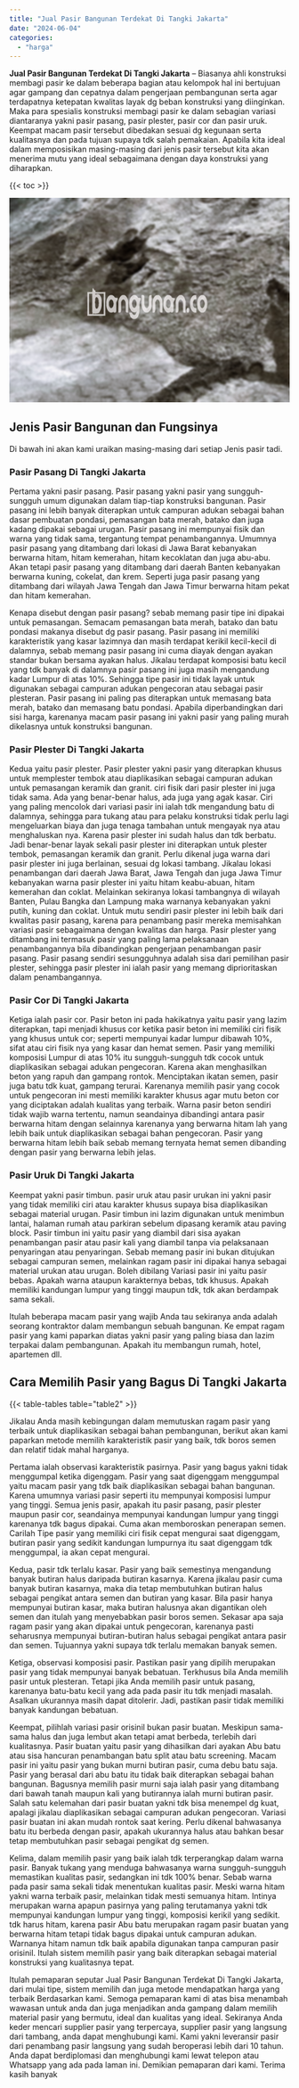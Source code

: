 ```yaml
---
title: "Jual Pasir Bangunan Terdekat Di Tangki Jakarta"
date: "2024-06-04"
categories: 
  - "harga"
---
```


**Jual Pasir Bangunan Terdekat Di Tangki Jakarta** – Biasanya ahli konstruksi membagi pasir ke dalam beberapa bagian atau kelompok hal ini bertujuan agar gampang dan cepatnya dalam pengerjaan pembangunan serta agar terdapatnya ketepatan kwalitas layak dg beban konstruksi yang diinginkan. Maka para spesialis konstruksi membagi pasir ke dalam sebagian variasi diantaranya yakni pasir pasang, pasir plester, pasir cor dan pasir uruk. Keempat macam pasir tersebut dibedakan sesuai dg kegunaan serta kualitasnya dan pada tujuan supaya tdk salah pemakaian. Apabila kita ideal dalam memposisikan masing-masing dari jenis pasir tersebut kita akan menerima mutu yang ideal sebagaimana dengan daya konstruksi yang diharapkan.

{{< toc >}}

![Jual Pasir Bangunan Terdekat Di Tangki Jakarta](/images/jual-pasir-bangunan-36.png)

## Jenis Pasir Bangunan dan Fungsinya

Di bawah ini akan kami uraikan masing-masing dari setiap Jenis pasir tadi.

### Pasir Pasang Di Tangki Jakarta

Pertama yakni pasir pasang. Pasir pasang yakni pasir yang sungguh-sungguh umum digunakan dalam tiap-tiap konstruksi bangunan. Pasir pasang ini lebih banyak diterapkan untuk campuran adukan sebagai bahan dasar pembuatan pondasi, pemasangan bata merah, batako dan juga kadang dipakai sebagai urugan. Pasir pasang ini mempunyai fisik dan warna yang tidak sama, tergantung tempat penambangannya. Umumnya pasir pasang yang ditambang dari lokasi di Jawa Barat kebanyakan berwarna hitam, hitam kemerahan, hitam kecoklatan dan juga abu-abu. Akan tetapi pasir pasang yang ditambang dari daerah Banten kebanyakan berwarna kuning, cokelat, dan krem. Seperti juga pasir pasang yang ditambang dari wilayah Jawa Tengah dan Jawa Timur berwarna hitam pekat dan hitam kemerahan.

Kenapa disebut dengan pasir pasang? sebab memang pasir tipe ini dipakai untuk pemasangan. Semacam pemasangan bata merah, batako dan batu pondasi makanya disebut dg pasir pasang. Pasir pasang ini memiliki karakteristik yang kasar lazimnya dan masih terdapat kerikil kecil-kecil di dalamnya, sebab memang pasir pasang ini cuma diayak dengan ayakan standar bukan bersama ayakan halus. Jikalau terdapat komposisi batu kecil yang tdk banyak di dalamnya pasir pasang ini juga masih mengandung kadar Lumpur di atas 10%. Sehingga tipe pasir ini tidak layak untuk digunakan sebagai campuran adukan pengecoran atau sebagai pasir plesteran. Pasir pasang ini paling pas diterapkan untuk memasang bata merah, batako dan memasang batu pondasi. Apabila diperbandingkan dari sisi harga, karenanya macam pasir pasang ini yakni pasir yang paling murah dikelasnya untuk konstruksi bangunan.

### Pasir Plester Di Tangki Jakarta

Kedua yaitu pasir plester. Pasir plester yakni pasir yang diterapkan khusus untuk memplester tembok atau diaplikasikan sebagai campuran adukan untuk pemasangan keramik dan granit. ciri fisik dari pasir plester ini juga tidak sama. Ada yang benar-benar halus, ada juga yang agak kasar. Ciri yang paling mencolok dari variasi pasir ini ialah tdk mengandung batu di dalamnya, sehingga para tukang atau para pelaku konstruksi tidak perlu lagi mengeluarkan biaya dan juga tenaga tambahan untuk mengayak nya atau menghaluskan nya. Karena pasir plester ini sudah halus dan tdk berbatu. Jadi benar-benar layak sekali pasir plester ini diterapkan untuk plester tembok, pemasangan keramik dan granit. Perlu dikenal juga warna dari pasir plester ini juga berlainan, sesuai dg lokasi tambang. Jikalau lokasi penambangan dari daerah Jawa Barat, Jawa Tengah dan juga Jawa Timur kebanyakan warna pasir plester ini yaitu hitam keabu-abuan, hitam kemerahan dan coklat. Melainkan sekiranya lokasi tambangnya di wilayah Banten, Pulau Bangka dan Lampung maka warnanya kebanyakan yakni putih, kuning dan coklat. Untuk mutu sendiri pasir plester ini lebih baik dari kwalitas pasir pasang, karena para penambang pasir mereka memisahkan variasi pasir sebagaimana dengan kwalitas dan harga. Pasir plester yang ditambang ini termasuk pasir yang paling lama pelaksanaan penambangannya bila dibandingkan pengerjaan penambangan pasir pasang. Pasir pasang sendiri sesungguhnya adalah sisa dari pemilihan pasir plester, sehingga pasir plester ini ialah pasir yang memang diprioritaskan dalam penambangannya.

### Pasir Cor Di Tangki Jakarta

Ketiga ialah pasir cor. Pasir beton ini pada hakikatnya yaitu pasir yang lazim diterapkan, tapi menjadi khusus cor ketika pasir beton ini memiliki ciri fisik yang khusus untuk cor; seperti mempunyai kadar lumpur dibawah 10%, sifat atau ciri fisik nya yang kasar dan hemat semen. Pasir yang memiliki komposisi Lumpur di atas 10% itu sungguh-sungguh tdk cocok untuk diaplikasikan sebagai adukan pengecoran. Karena akan menghasilkan beton yang rapuh dan gampang rontok. Menciptakan ikatan semen, pasir juga batu tdk kuat, gampang terurai. Karenanya memilih pasir yang cocok untuk pengecoran ini mesti memiliki karakter khusus agar mutu beton cor yang diciptakan adalah kualitas yang terbaik. Warna pasir beton sendiri tidak wajib warna tertentu, namun seandainya dibandingi antara pasir berwarna hitam dengan selainnya karenanya yang berwarna hitam lah yang lebih baik untuk diaplikasikan sebagai bahan pengecoran. Pasir yang berwarna hitam lebih baik sebab memang ternyata hemat semen dibanding dengan pasir yang berwarna lebih jelas.

### Pasir Uruk Di Tangki Jakarta

Keempat yakni pasir timbun. pasir uruk atau pasir urukan ini yakni pasir yang tidak memiliki ciri atau karakter khusus supaya bisa diaplikasikan sebagai material urugan. Pasir timbun ini lazim digunakan untuk menimbun lantai, halaman rumah atau parkiran sebelum dipasang keramik atau paving block. Pasir timbun ini yaitu pasir yang diambil dari sisa ayakan penambangan pasir atau pasir kali yang diambil tanpa via pelaksanaan penyaringan atau penyaringan. Sebab memang pasir ini bukan ditujukan sebagai campuran semen, melainkan ragam pasir ini dipakai hanya sebagai material urukan atau urugan. Boleh dibilang Variasi pasir ini yaitu pasir bebas. Apakah warna ataupun karakternya bebas, tdk khusus. Apakah memiliki kandungan lumpur yang tinggi maupun tdk, tdk akan berdampak sama sekali.

Itulah beberapa macam pasir yang wajib Anda tau sekiranya anda adalah seorang kontraktor dalam membangun sebuah bangunan. Ke empat ragam pasir yang kami paparkan diatas yakni pasir yang paling biasa dan lazim terpakai dalam pembangunan. Apakah itu membangun rumah, hotel, apartemen dll.

## Cara Memilih Pasir yang Bagus Di Tangki Jakarta

{{< table-tables table="table2" >}}

Jikalau Anda masih kebingungan dalam memutuskan ragam pasir yang terbaik untuk diaplikasikan sebagai bahan pembangunan, berikut akan kami paparkan metode memilih karakteristik pasir yang baik, tdk boros semen dan relatif tidak mahal harganya.

Pertama ialah observasi karakteristik pasirnya. Pasir yang bagus yakni tidak menggumpal ketika digenggam. Pasir yang saat digenggam menggumpal yaitu macam pasir yang tdk baik diaplikasikan sebagai bahan bangunan. Karena umumnya variasi pasir seperti itu mempunyai komposisi lumpur yang tinggi. Semua jenis pasir, apakah itu pasir pasang, pasir plester maupun pasir cor, seandainya mempunyai kandungan lumpur yang tinggi karenanya tdk bagus dipakai. Cuma akan memboroskan penerapan semen. Carilah Tipe pasir yang memiliki ciri fisik cepat mengurai saat digenggam, butiran pasir yang sedikit kandungan lumpurnya itu saat digenggam tdk menggumpal, ia akan cepat mengurai.

Kedua, pasir tdk terlalu kasar. Pasir yang baik semestinya mengandung banyak butiran halus daripada butiran kasarnya. Karena jikalau pasir cuma banyak butiran kasarnya, maka dia tetap membutuhkan butiran halus sebagai pengikat antara semen dan butiran yang kasar. Bila pasir hanya mempunyai butiran kasar, maka butiran halusnya akan digantikan oleh semen dan itulah yang menyebabkan pasir boros semen. Sekasar apa saja ragam pasir yang akan dipakai untuk pengecoran, karenanya pasti seharusnya mempunyai butiran-butiran halus sebagai pengikat antara pasir dan semen. Tujuannya yakni supaya tdk terlalu memakan banyak semen.

Ketiga, observasi komposisi pasir. Pastikan pasir yang dipilih merupakan pasir yang tidak mempunyai banyak bebatuan. Terkhusus bila Anda memilih pasir untuk plesteran. Tetapi jika Anda memilih pasir untuk pasang, karenanya batu-batu kecil yang ada pada pasir itu tdk menjadi masalah. Asalkan ukurannya masih dapat ditolerir. Jadi, pastikan pasir tidak memiliki banyak kandungan bebatuan.

Keempat, pilihlah variasi pasir orisinil bukan pasir buatan. Meskipun sama-sama halus dan juga lembut akan tetapi amat berbeda, terlebih dari kualitasnya. Pasir buatan yaitu pasir yang dihasilkan dari ayakan Abu batu atau sisa hancuran penambangan batu split atau batu screening. Macam pasir ini yaitu pasir yang bukan murni butiran pasir, cuma debu batu saja. Pasir yang berasal dari abu batu itu tidak baik diterapkan sebagai bahan bangunan. Bagusnya memilih pasir murni saja ialah pasir yang ditambang dari bawah tanah maupun kali yang butirannya ialah murni butiran pasir. Salah satu kelemahan dari pasir buatan yakni tdk bisa menempel dg kuat, apalagi jikalau diaplikasikan sebagai campuran adukan pengecoran. Variasi pasir buatan ini akan mudah rontok saat kering. Perlu dikenal bahwasanya batu itu berbeda dengan pasir, apakah ukurannya halus atau bahkan besar tetap membutuhkan pasir sebagai pengikat dg semen.

Kelima, dalam memilih pasir yang baik ialah tdk terperangkap dalam warna pasir. Banyak tukang yang menduga bahwasanya warna sungguh-sungguh memastikan kualitas pasir, sedangkan ini tdk 100% benar. Sebab warna pada pasir sama sekali tidak menentukan kualitas pasir. Meski warna hitam yakni warna terbaik pasir, melainkan tidak mesti semuanya hitam. Intinya merupakan warna apapun pasirnya yang paling terutamanya yakni tdk mempunyai kandungan lumpur yang tinggi, komposisi kerikil yang sedikit. tdk harus hitam, karena pasir Abu batu merupakan ragam pasir buatan yang berwarna hitam tetapi tidak bagus dipakai untuk campuran adukan. Warnanya hitam namun tdk baik apabila digunakan tanpa campuran pasir orisinil. Itulah sistem memilih pasir yang baik diterapkan sebagai material konstruksi yang kualitasnya tepat.

Itulah pemaparan seputar Jual Pasir Bangunan Terdekat Di Tangki Jakarta, dari mulai tipe, sistem memilih dan juga metode mendapatkan harga yang terbaik Berdasarkan kami. Semoga pemaparan kami di atas bisa menambah wawasan untuk anda dan juga menjadikan anda gampang dalam memilih material pasir yang bermutu, ideal dan kualitas yang ideal. Sekiranya Anda keder mencari supplier pasir yang terpercaya, supplier pasir yang langsung dari tambang, anda dapat menghubungi kami. Kami yakni leveransir pasir dari penambang pasir langsung yang sudah beroperasi lebih dari 10 tahun. Anda dapat berdiplomasi dan menghubungi kami lewat telepon atau Whatsapp yang ada pada laman ini. Demikian pemaparan dari kami. Terima kasih banyak
